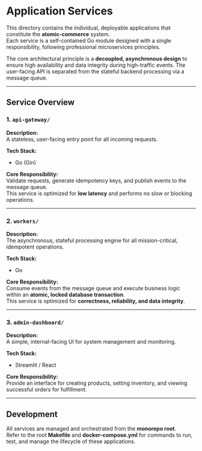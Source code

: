 # Application Services

This directory contains the individual, deployable applications that constitute the **atomic-commerce** system.  
Each service is a self-contained Go module designed with a single responsibility, following professional microservices principles.

The core architectural principle is a **decoupled, asynchronous design** to ensure high availability and data integrity during high-traffic events. The user-facing API is separated from the stateful backend processing via a message queue.

---

## Service Overview

### 1. `api-gateway/`
**Description:**  
A stateless, user-facing entry point for all incoming requests.

**Tech Stack:**
- Go (Gin)

**Core Responsibility:**  
Validate requests, generate idempotency keys, and publish events to the message queue.  
This service is optimized for **low latency** and performs no slow or blocking operations.

---

### 2. `workers/`
**Description:**  
The asynchronous, stateful processing engine for all mission-critical, idempotent operations.

**Tech Stack:**
- Go

**Core Responsibility:**  
Consume events from the message queue and execute business logic within an **atomic, locked database transaction**.  
This service is optimized for **correctness, reliability, and data integrity**.

---

### 3. `admin-dashboard/`
**Description:**  
A simple, internal-facing UI for system management and monitoring.

**Tech Stack:**
- Streamlit / React

**Core Responsibility:**  
Provide an interface for creating products, setting inventory, and viewing successful orders for fulfillment.

---

## Development

All services are managed and orchestrated from the **monorepo root**.  
Refer to the root **Makefile** and **docker-compose.yml** for commands to run, test, and manage the lifecycle of these applications.
